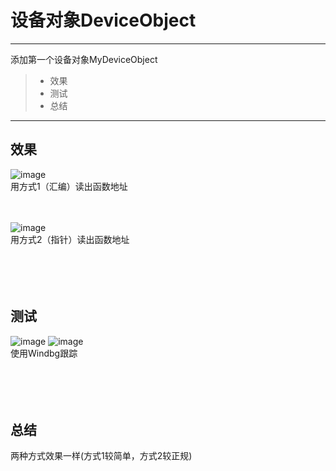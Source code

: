 # 设备对象DeviceObject
------

添加第一个设备对象MyDeviceObject
> * 效果
> * 测试
> * 总结

------
## 效果
![image](https://github.com/luguanxing/Kernel-Driver/blob/master/04-%E8%AF%BB%E5%8F%96SSDT%E5%87%BD%E6%95%B0%E5%BD%93%E5%89%8D%E5%9C%B0%E5%9D%80/pictures/2.jpg?raw=true)
<br>用方式1（汇编）读出函数地址
<br><br><br>

![image](https://github.com/luguanxing/Kernel-Driver/blob/master/04-%E8%AF%BB%E5%8F%96SSDT%E5%87%BD%E6%95%B0%E5%BD%93%E5%89%8D%E5%9C%B0%E5%9D%80/pictures/3.jpg?raw=true)
<br>用方式2（指针）读出函数地址
<br><br><br><br><br>

## 测试
![image](https://github.com/luguanxing/Kernel-Driver/blob/master/04-%E8%AF%BB%E5%8F%96SSDT%E5%87%BD%E6%95%B0%E5%BD%93%E5%89%8D%E5%9C%B0%E5%9D%80/pictures/0.jpg?raw=true)
![image](https://github.com/luguanxing/Kernel-Driver/blob/master/04-%E8%AF%BB%E5%8F%96SSDT%E5%87%BD%E6%95%B0%E5%BD%93%E5%89%8D%E5%9C%B0%E5%9D%80/pictures/1.jpg?raw=true)
<br>使用Windbg跟踪
<br><br><br><br><br>

## 总结
两种方式效果一样(方式1较简单，方式2较正规)
<br><br><br>
